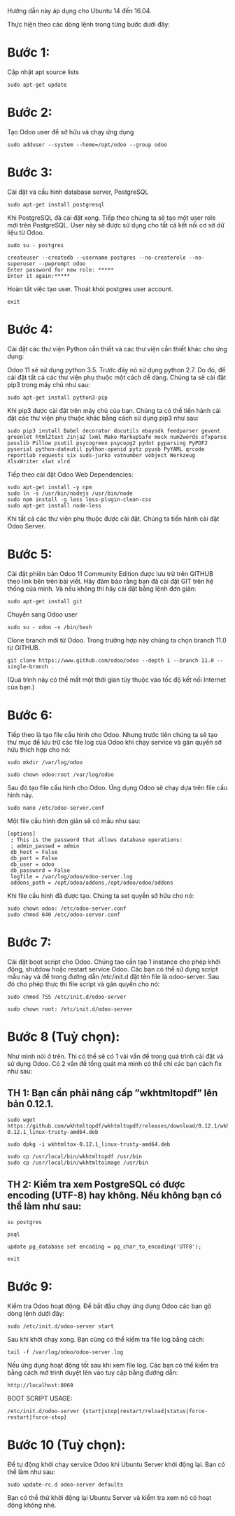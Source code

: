 Hướng dẫn này áp dụng cho Ubuntu 14 đến 16.04.

Thực hiện theo các dòng lệnh trong từng bước dưới đây:

# Bước 1:

Cập nhật apt source lists

```
sudo apt-get update
```

# Bước 2:

Tạo Odoo user để sở hữu và chạy ứng dụng

```
sudo adduser --system --home=/opt/odoo --group odoo
```

# Bước 3:

Cài đặt và cấu hình database server, PostgreSQL

```
sudo apt-get install postgresql
```

Khi PostgreSQL đã cài đặt xong. Tiếp theo chúng ta sẽ tạo một user role mới trên PostgreSQL. User này sẽ được sử dụng cho tất cả kết nối cơ sở dữ liệu từ Odoo.

```
sudo su - postgres

createuser --createdb --username postgres --no-createrole --no-superuser --pwprompt odoo
Enter password for new role: *****
Enter it again:*****
```

Hoàn tất việc tạo user. Thoát khỏi postgres user account.

```
exit
```

# Bước 4:

Cài đặt các thư viện Python cần thiết và các thư viện cần thiết khác cho ứng dụng:

Odoo 11 sẽ sử dụng python 3.5. Trước đây nó sử dụng python 2.7. Do đó, để cài đặt tất cả các thư viện phụ thuộc một cách dễ dàng. Chúng ta sẽ cài đặt pip3 trong máy chủ như sau:

```
sudo apt-get install python3-pip
```

Khi pip3 được cài đặt trên máy chủ của bạn. Chúng ta có thể tiến hành cài đặt các thư viện phụ thuộc khác bằng cách sử dụng pip3 như sau:

```
sudo pip3 install Babel decorator docutils ebaysdk feedparser gevent greenlet html2text Jinja2 lxml Mako MarkupSafe mock num2words ofxparse passlib Pillow psutil psycogreen psycopg2 pydot pyparsing PyPDF2 pyserial python-dateutil python-openid pytz pyusb PyYAML qrcode reportlab requests six suds-jurko vatnumber vobject Werkzeug XlsxWriter xlwt xlrd
```

Tiếp theo cài đặt Odoo Web Dependencies:

```
sudo apt-get install -y npm
sudo ln -s /usr/bin/nodejs /usr/bin/node
sudo npm install -g less less-plugin-clean-css
sudo apt-get install node-less
```

Khi tất cả các thư viện phụ thuộc được cài đặt. Chúng ta tiến hành cài đặt Odoo Server.


# Bước 5:
Cài đặt phiên bản Odoo 11 Community Edition được lưu trữ trên GITHUB theo link bên trên bài viết.
Hãy đảm bảo rằng bạn đã cài đặt GIT trên hệ thống của mình. Và nếu không thì hãy cài đặt bằng lệnh đơn giản:

```
sudo apt-get install git
```

Chuyển sang Odoo user

```
sudo su - odoo -s /bin/bash
```

Clone branch mới từ Odoo. Trong trường hợp này chúng ta chọn branch 11.0 từ GITHUB.

```
git clone https://www.github.com/odoo/odoo --depth 1 --branch 11.0 --single-branch .
```

(Quá trình này có thể mất một thời gian tùy thuộc vào tốc độ kết nối Internet của bạn.)

# Bước 6:

Tiếp theo là tạo file cấu hình cho Odoo. Nhưng trước tiên chúng ta sẽ tạo thư mục để lưu trữ các file log của Odoo khi chạy service và gán quyền sở hữu thích hợp cho nó:

```
sudo mkdir /var/log/odoo

sudo chown odoo:root /var/log/odoo
```

Sau đó tạo file cấu hình cho Odoo. Ứng dụng Odoo sẽ chạy dựa trên file cấu hình này.

```
sudo nano /etc/odoo-server.conf
```

Một file cấu hình đơn giản sẽ có mẫu như sau:

```
[options]
 ; This is the password that allows database operations:
 ; admin_passwd = admin
 db_host = False
 db_port = False
 db_user = odoo
 db_password = False
 logfile = /var/log/odoo/odoo-server.log
 addons_path = /opt/odoo/addons,/opt/odoo/odoo/addons
 ```

Khi file cấu hình đã được tạo. Chúng ta set quyền sở hữu cho nó:

```
sudo chown odoo: /etc/odoo-server.conf
sudo chmod 640 /etc/odoo-server.conf
```

# Bước 7:

Cài đặt boot script cho Odoo. Chúng tao cần tạo 1 instance cho phép khởi động, shutdow hoặc restart service Odoo. Các bạn có thể sử dụng script mẫu này và để trong đường dẫn /etc/init.d đặt tên file là odoo-server. Sau đó cho phép thực thi file script và gán quyền cho nó:

```
sudo chmod 755 /etc/init.d/odoo-server

sudo chown root: /etc/init.d/odoo-server
```

# Bước 8 (Tuỳ chọn):

Như mình nói ở trên. Thì có thể sẽ có 1 vài vấn đề trong quá trình cài đặt và sử dụng Odoo. Có 2 vấn đề tổng quát mà mình có thể chỉ các bạn cách fix như sau:

## TH 1: Bạn cần phải nâng cấp ”wkhtmltopdf” lên bản 0.12.1.

```
sudo wget https://github.com/wkhtmltopdf/wkhtmltopdf/releases/download/0.12.1/wkhtmltox-0.12.1_linux-trusty-amd64.deb

sudo dpkg -i wkhtmltox-0.12.1_linux-trusty-amd64.deb

sudo cp /usr/local/bin/wkhtmltopdf /usr/bin
sudo cp /usr/local/bin/wkhtmltoimage /usr/bin
```

## TH 2: Kiểm tra xem PostgreSQL có được encoding (UTF-8) hay không. Nếu không bạn có thể làm như sau:

```
su postgres

psql

update pg_database set encoding = pg_char_to_encoding('UTF8');

exit
```

# Bước 9:

Kiểm tra Odoo hoạt động. Để bắt đầu chạy ứng dụng Odoo các bạn gõ dòng lệnh dưới đây:

```
sudo /etc/init.d/odoo-server start
```

Sau khi khởi chạy xong. Bạn cũng có thể kiểm tra file log bằng cách:

```
tail -f /var/log/odoo/odoo-server.log
```

Nếu ứng dụng hoạt động tốt sau khi xem file log. Các bạn có thể kiểm tra bằng cách mở trình duyệt lên vào tuy cập bằng đường dẫn:

```
http://localhost:8069
```

BOOT SCRIPT USAGE:

```
/etc/init.d/odoo-server {start|stop|restart/reload|status|force-restart|force-stop}
```

# Bước 10 (Tuỳ chọn):

Để tự động khởi chạy service Odoo khi Ubuntu Server khởi động lại. Bạn có thể làm như sau:

```
sudo update-rc.d odoo-server defaults
```

Bạn có thể thử khởi động lại Ubuntu Server và kiểm tra xem nó có hoạt động không nhé.